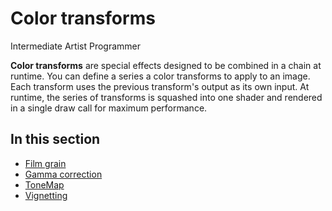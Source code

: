 # Color transforms

<span class="label label-doc-level">Intermediate</span>
<span class="label label-doc-audience">Artist</span>
<span class="label label-doc-audience">Programmer</span>

**Color transforms** are special effects designed to be combined in a chain at runtime. You can define a series a color transforms to apply to an image. Each transform uses the previous transform's output as its own input. At runtime, the series of transforms is squashed into one shader and rendered in a single draw call for maximum performance.

## In this section

* [Film grain](film-grain.md)
* [Gamma correction](gamma-correction.md)
* [ToneMap](tonemap.md)
* [Vignetting](vignetting.md)